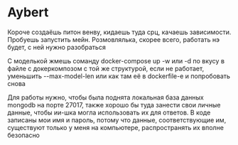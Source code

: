 # Aybert

Короче создаёшь питон венву, кидаешь туда срц, качаешь зависимости. Пробуешь запустить мейн. Розмовлялька, скорее всего, работать нэ будет, с ней нужно разобраться

С моделькой жмешь соманду docker-compose up -w или -d по вкусу в файле с докеркомпозом с той же структурой, если не работает, уменьшить --max-model-len или как там её в dockerfile-e и попробовать снова

Для работы нужно, чтобы была поднята локальная база данных mongodb на порте 27017, также хорошо бы туда занести свои личные данные, чтобы ии-шка могла использовать их для ответов. В коде записаны мои имя и пароль, потому что данные, соответствующие им, существуют только у меня на компьютере, распространять их вполне безопасно
